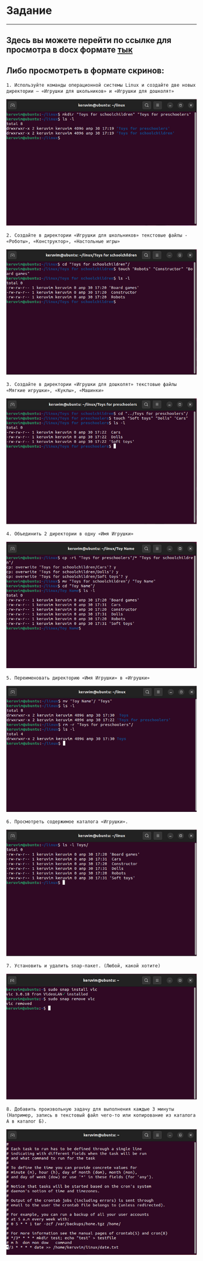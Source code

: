 # Задание
---
## Здесь вы можете перейти по ссылке для просмотра в docx формате [тык](https://docs.google.com/document/d/1ieGUOOj4SHilfach1vvS2mWEtuFXaT5hd3kByN5d5ak/edit?usp=sharing)
## Либо просмотреть в формате скринов:

    1. Используйте команды операционной системы Linux и создайте две новых директории – «Игрушки для школьников» и «Игрушки для дошколят»
![task1](screens/task1.jpg)

    2. Создайте в директории «Игрушки для школьников» текстовые файлы - «Роботы», «Конструктор», «Настольные игры»
![task2](screens/task2.jpg)

    3. Создайте в директории «Игрушки для дошколят» текстовые файлы «Мягкие игрушки», «Куклы», «Машинки»
![task3](screens/task3.jpg)

    4. Объединить 2 директории в одну «Имя Игрушки»
![task4](screens/task4.jpg)

    5. Переименовать директорию «Имя Игрушки» в «Игрушки»
![task4](screens/task5.jpg)

    6. Просмотреть содержимое каталога «Игрушки».
![task4](screens/task6.jpg)

    7. Установить и удалить snap-пакет. (Любой, какой хотите)
![task4](screens/task7.jpg)

    8. Добавить произвольную задачу для выполнения каждые 3 минуты (Например, запись в текстовый файл чего-то или копирование из каталога А в каталог Б).
![task4](screens/task8.jpg)